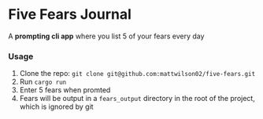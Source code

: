 # Five Fears Journal

A **prompting cli app** where you list 5 of your fears every day

### Usage

1. Clone the repo: `git clone git@github.com:mattwilson02/five-fears.git`
2. Run `cargo run`
3. Enter 5 fears when promted
4. Fears will be output in a `fears_output` directory in the root of the project, which is ignored by git
